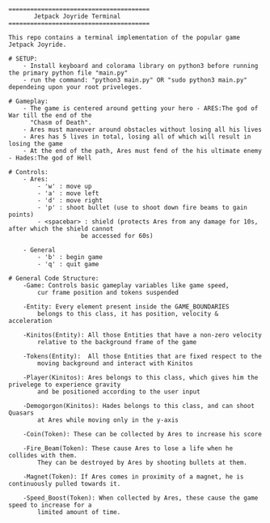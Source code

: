 	=======================================   
	       Jetpack Joyride Terminal
	=======================================

	This repo contains a terminal implementation of the popular game Jetpack Joyride.
	
	# SETUP:
		- Install keyboard and colorama library on python3 before running the primary python file "main.py"
		- run the command: "python3 main.py" OR "sudo python3 main.py" dependeing upon your root priveleges.

	# Gameplay:
		- The game is centered around getting your hero - ARES:The god of War till the end of the
		  "Chasm of Death".
		- Ares must maneuver around obstacles without losing all his lives
		- Ares has 5 lives in total, losing all of which will result in losing the game
		- At the end of the path, Ares must fend of the his ultimate enemy - Hades:The god of Hell

	# Controls:
		- Ares:
			- 'w' : move up
			- 'a' : move left
			- 'd' : move right
			- 'p' : shoot bullet (use to shoot down fire beams to gain points)
			- <spacebar> : shield (protects Ares from any damage for 10s, after which the shield cannot 
						be accessed for 60s)

		- General
			- 'b' : begin game
			- 'q' : quit game
		
	# General Code Structure:
		-Game: Controls basic gameplay variables like game speed, 
			cur frame position and tokens suspended

		-Entity: Every element present inside the GAME_BOUNDARIES 
			belongs to this class, it has position, velocity & acceleration

		-Kinitos(Entity): All those Entities that have a non-zero velocity 
			relative to the background frame of the game

		-Tokens(Entity):  All those Entities that are fixed respect to the 
			moving background and interact with Kinitos

		-Player(Kinitos): Ares belongs to this class, which gives him the privelege to experience gravity 
			and be positioned according to the user input

		-Demogorgon(Kinitos): Hades belongs to this class, and can shoot Quasars 
			at Ares while moving only in the y-axis

		-Coin(Token): These can be collected by Ares to increase his score

		-Fire_Beam(Token): These cause Ares to lose a life when he collides with them. 
			They can be destroyed by Ares by shooting bullets at them.

		-Magnet(Token): If Ares comes in proximity of a magnet, he is continuously pulled towards it.

		-Speed_Boost(Token): When collected by Ares, these cause the game speed to increase for a 
			limited amount of time.






			
